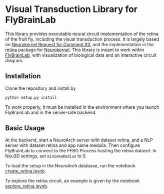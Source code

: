 # Visual Transduction Library for FlyBrainLab

This library provides executable neural circuit implementation of the retina of the fruit fly,
including the visual transduction process. It is largely based on [Neurokernel Request for Comment #3](http://dx.doi.org/10.5281/zenodo.30036), and the implementation in the [retina](https://github.com/neurokernel/retina) package for [Neurokernel](https://neurokernel.github.io).
This library is meant to work within [FlyBrainLab](https://flybrainlab.fruitflybrain.org), with visualization of biological data and an interactive circuit diagram.

## Installation

Clone the repository and install by
```bash
python setup.py install
```

To work properly, it must be installed in the environment where you launch FlyBrainLab and in the server-side backend.


## Basic Usage

At the backend, start a NeuroArch server with dataset retina, and a NLP server with dataset retina and app name medulla. Then configure FlyBrainLab to connect to the FFBO Process hosting the retina dataset. In Neu3D settings, set `minSomaRadius` to 0.

To load the setup in the NeuroArch database, run the notebook [create_retina.ipynb](notebooks/create_retina.ipynb).

To explore the retina circuit, an example is given by the notebook [explore_retina.ipynb](notebooks/explore_retina.ipynb).


